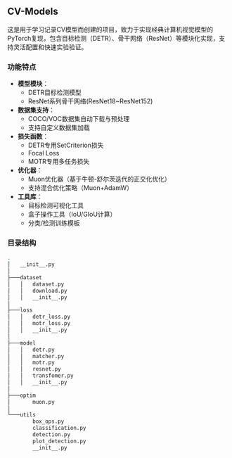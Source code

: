## CV-Models

这是用于学习记录CV模型而创建的项目，致力于实现经典计算机视觉模型的PyTorch复现，包含目标检测（DETR）、骨干网络（ResNet）等模块化实现，支持灵活配置和快速实验验证。

### 功能特点
- **模型模块**：
  - DETR目标检测模型
  - ResNet系列骨干网络(ResNet18~ResNet152)
- **数据集支持**：
  - COCO/VOC数据集自动下载与预处理
  - 支持自定义数据集加载
- **损失函数**：
  - DETR专用SetCriterion损失
  - Focal Loss
  - MOTR专用多任务损失
- **优化器**：
  - Muon优化器（基于牛顿-舒尔茨迭代的正交化优化）
  - 支持混合优化策略（Muon+AdamW）
- **工具库**：
  - 目标检测可视化工具
  - 盒子操作工具（IoU/GIoU计算）
  - 分类/检测训练模板

### 目录结构

```bash
.
│   __init__.py
│
├───dataset
│   │   dataset.py
│   │   download.py
│   │   __init__.py
│
├───loss
│   │   detr_loss.py
│   │   motr_loss.py
│   │   __init__.py
│
├───model
│   │   detr.py
│   │   matcher.py
│   │   motr.py
│   │   resnet.py
│   │   transfomer.py
│   │   __init__.py
│
├───optim
│       muon.py
│
└───utils
        box_ops.py
        classification.py
        detection.py
        plot_detection.py
        __init__.py

```
